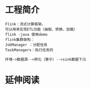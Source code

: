 # 工程简介
    Flink：流式计算框架。
    可以用来实现ETL功能（抽取、转换、加载）
    flink -java 使用demo
    flink集群架构：
    JobManager ：分配任务
    TaskManagers：执行任务的
    
    环境->数据源-->转化（算子）-->sink数据下沉
# 延伸阅读


